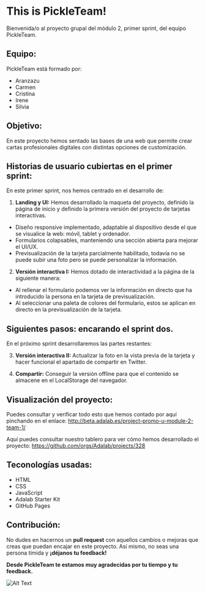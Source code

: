 
# This is PickleTeam!  
Bienvenida/o al proyecto grupal del módulo 2, primer sprint, del equipo PickleTeam. 

## Equipo:
PickleTeam está formado por: 

- Aranzazu
- Carmen
- Cristina
- Irene
- Silvia

## Objetivo:

En este proyecto hemos sentado las bases de una web que permite crear cartas profesionales digitales con distintas opciones de customización. 


## Historias de usuario cubiertas en el primer sprint: 

En este primer sprint, nos hemos centrado en el desarrollo de: 

1. **Landing y UI:** 
Hemos desarrollado la maqueta del proyecto, definido la página de inicio y definido la primera versión del proyecto de tarjetas interactivas. 
- Diseño responsive implementado, adaptable al dispositivo desde el que se visualice la web: móvil, tablet y ordenador.
- Formularios colapsables, manteniendo una sección abierta para mejorar el UI/UX.
- Previsualización de la tarjeta parcialmente habilitado, todavía no se puede subir una foto pero se puede personalizar la información.

2. **Versión interactiva I:**
Hemos dotado de interactividad a la página de la siguiente manera: 
- Al rellenar el formulario podemos ver la información en directo que ha introducido la persona en la tarjeta de previsualización.
- Al seleccionar una paleta de colores del formulario, estos se aplican en directo en la previsualización de la tarjeta.

## Siguientes pasos: encarando el sprint dos.

En el próximo sprint desarrollaremos las partes restantes: 

3. **Versión interactiva II:**
Actualizar la foto en la vista previa de la tarjeta y hacer funcional el apartado de compartir en Twitter. 

4. **Compartir:**
Conseguir la versión offline para que el contenido se almacene en el LocalStorage del navegador. 

## Visualización del proyecto: 
Puedes consultar y verificar todo esto que hemos contado por aquí pinchando en el enlace: http://beta.adalab.es/project-promo-u-module-2-team-1/

Aquí puedes consultar nuestro tablero para ver cómo hemos desarrollado el proyecto: https://github.com/orgs/Adalab/projects/328

## Teconologías usadas: 

- HTML
- CSS
- JavaScript
- Adalab Starter Kit
- GitHub Pages

## Contribución: 
No dudes en hacernos un **pull request** con aquellos cambios o mejoras que creas que puedan encajar en este proyecto. 
Así mismo, no seas una persona tímida y **¡déjanos tu feedback!**

**Desde PickleTeam te estamos muy agradecidas por tu tiempo y tu feedback.**


![Alt Text](https://media.tenor.com/cXUMxqwqgT8AAAAC/piclel-dancing.gif)




